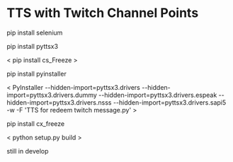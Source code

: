 # TTS with Twitch Channel Points

pip install selenium

pip install pyttsx3

< pip install cs_Freeze >

pip install pyinstaller 

<  PyInstaller --hidden-import=pyttsx3.drivers --hidden-import=pyttsx3.drivers.dummy --hidden-import=pyttsx3.drivers.espeak --hidden-import=pyttsx3.drivers.nsss --hidden-import=pyttsx3.drivers.sapi5 -w -F 'TTS for redeem twitch message.py'  >

pip install cx_freeze

< python setup.py build >


still in develop




